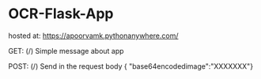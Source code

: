 # OCR-Flask-App

hosted at: https://apoorvamk.pythonanywhere.com/

GET: (/)
Simple message about app

POST: (/)
Send in the request body 
{ "base64encodedimage":"XXXXXXX"}	
